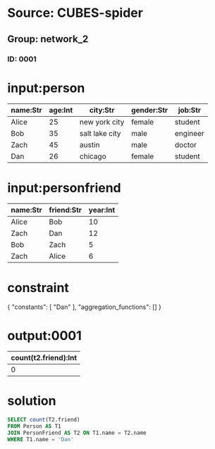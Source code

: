 # Source: CUBES-spider
## Group: network_2
### ID: 0001

# input:person

| name:Str | age:Int | city:Str | gender:Str | job:Str |
|---|---|---|---|---|
| Alice | 25 | new york city | female | student |
| Bob | 35 | salt lake city | male | engineer |
| Zach | 45 | austin | male | doctor |
| Dan | 26 | chicago | female | student |

# input:personfriend

| name:Str | friend:Str | year:Int |
|---|---|---|
| Alice | Bob | 10 |
| Zach | Dan | 12 |
| Bob | Zach | 5 |
| Zach | Alice | 6 |

# constraint

{
  "constants": [
    "Dan"
  ],
  "aggregation_functions": []
}

# output:0001

| count(t2.friend):Int |
|---|
| 0 |

# solution

```sql
SELECT count(T2.friend)
FROM Person AS T1
JOIN PersonFriend AS T2 ON T1.name = T2.name
WHERE T1.name = 'Dan'
```

